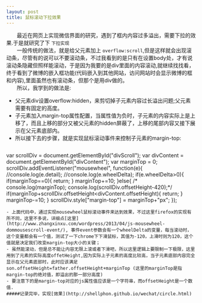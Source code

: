 ```yaml
---
layout: post
title: 鼠标滚动下拉效果
---
```

&emsp;&emsp;最近在网页上实现微信界面的研究，遇到了框内内容过多溢出，需要下拉的效果.于是就研究了下 ```下拉实现```    
&emsp;&emsp;一般传统的做法，就是给父元素加上 ```overflow:scroll```,但是这样就会出现滚动条，尽管有的说可以不要滚动条，不过我看到的是只有在设置body处，才有说滚动条隐藏但照样能滚动，于是因为我要的是div里面的内容滚动,就继续找找看，终于看到了微博的嵌入框功能(代码嵌入到其他网站，访问网站时会显示微博的框和内容),里面虽然也有滚动条，但那个是用div做的。    
&emsp;&emsp;所以，我学到的做法是:
      
  *  父元素div设置overflow:hidden，来剪切掉子元素内容过长溢出问题;父元素需要有固定的高度。    
  *  子元素加入margin-top属性配置，当属性值为负时，子元素的内容实际上是上移了，而且上移的部分又被父元素的hidden屏蔽了，上移的尾部内容又接下展示在父元素底部内。
  *  所以接下去的步骤，就是实现鼠标滚动事件来控制子元素的margin-top:
  > ```
   var scrollDiv = document.getElementById("divScroll");
  var divContent = document.getElementById("divContent");
  var marginTop = 0;
  scrollDiv.addEventListener("mousewheel", function(e){
    //console.log(e.detail);
    //console.log(e.wheelDelta);
    if(e.wheelDelta>0){
      if(marginTop==0){
        return; 
      }
      marginTop+=10;
    }else{
     /* console.log(marginTop);
      console.log(scrollDiv.offsetHeight-420);*/
      if(marginTop+scrollDiv.offsetHeight<divContent.offsetHeight){
        return;
      }
      marginTop-=10;
    }
    scrollDiv.style["margin-top"] = marginTop+"px";
  });
  ```
  - 上面代码中，通过实现mousewheel鼠标滚动事件来达到效果，不过这里firefox的实现有所不同，这里不多说，详细点[这里](http://www.zhangxinxu.com/wordpress/2013/04/js-mousewheel-dommousescroll-event/), 事件event参数会有一个wheelDelta的变量，每当滚动时，这个变量都会有一个值，测试了一下chrome下下滑鼠标，其值为-120，上滑时则为120，这个值就是决定我们改变margin-top大小的关键；
  - 虽然能滚动，但是总不能让内容无限上滚或者下滑吧，所以这里逻辑上要限制一下极限，这里用到了元素的实际高度offetHeight,因为实际上子元素的高度比较高，当子元素底部内容完全显示在父元素底部时，此时应该满足son.offsetHeight=father.offsetHeight+marginTop (这里的marginTop是指margin-top的绝对值，即溢出的那一部分高度)
  - 要注意下的是margin-top对应的js属性值应该是一个字符串，而offsetHeight是一个数值.    
#####记录完毕，实现[效果](http://shellphon.github.io/wechat/circle.html)